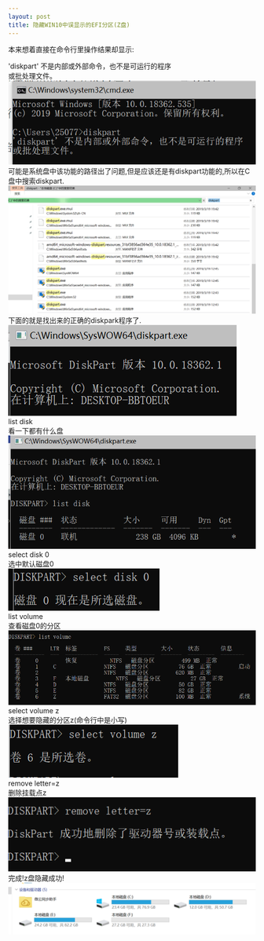 ```yaml
---
layout: post
title: 隐藏WIN10中误显示的EFI分区(Z盘)
---
```

<!-- more -->
本来想着直接在命令行里操作结果却显示:
         
'diskpart' 不是内部或外部命令，也不是可运行的程序    
或批处理文件。    
![](https://raw.githubusercontent.com/ac-ancheon/ac-ancheon.github.io/master/images/diskpart_1.png)         
可能是系统盘中该功能的路径出了问题,但是应该还是有diskpart功能的,所以在C盘中搜索diskpart.       
![](https://raw.githubusercontent.com/ac-ancheon/ac-ancheon.github.io/master/images/diskpart_2.png)      
下面的就是找出来的正确的diskpark程序了.    
![](https://raw.githubusercontent.com/ac-ancheon/ac-ancheon.github.io/master/images/diskpart_3.png)      
list disk      
看一下都有什么盘      
![](https://raw.githubusercontent.com/ac-ancheon/ac-ancheon.github.io/master/images/diskpart_4.png)         
select disk 0      
选中默认磁盘0      
![](https://raw.githubusercontent.com/ac-ancheon/ac-ancheon.github.io/master/images/diskpart_5.png)       
list volume     
查看磁盘0的分区      
![](https://raw.githubusercontent.com/ac-ancheon/ac-ancheon.github.io/master/images/diskpart_6.png)       
select volume z      
选择想要隐藏的分区z(命令行中是小写)     
![](https://raw.githubusercontent.com/ac-ancheon/ac-ancheon.github.io/master/images/diskpart_7.png)       
remove letter=z     
删除挂载点z      
![](https://raw.githubusercontent.com/ac-ancheon/ac-ancheon.github.io/master/images/diskpart_8.png)       
完成!z盘隐藏成功!     
![](https://raw.githubusercontent.com/ac-ancheon/ac-ancheon.github.io/master/images/diskpart_9.png)          
          
